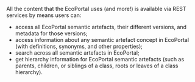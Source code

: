 All the content that the EcoPortal uses (and more!) is available via REST services by means users can:
- access all EcoPortal semantic artefacts, their different versions, and metadata for those versions;
- access information about any semantic artefact concept in EcoPortal (with definitions, synonyms, and other properties);
- search across all semantic artefacts in EcoPortal;
- get hierarchy information for EcoPortal semantic artefacts (such as parents, children, or siblings of a class, roots or leaves of a class hierarchy).
